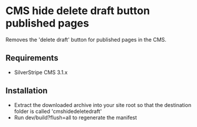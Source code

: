 CMS hide delete draft button published pages
============================================
Removes the 'delete draft' button for published pages in the CMS.


## Requirements
* SilverStripe CMS 3.1.x


## Installation
* Extract the downloaded archive into your site root so that the destination folder is called 'cmshidedeletedraft'
* Run dev/build?flush=all to regenerate the manifest
